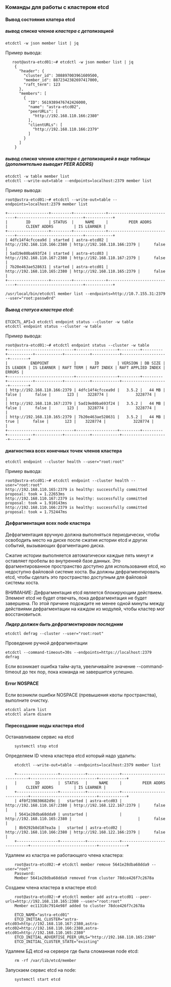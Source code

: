 ### Команды для работы с кластером etcd

#### Вывод состояния клатера etcd

##### вывод списка членов кластера с детализацией 

    etcdctl -w json member list | jq   
    
 Пример вывода:
 
       root@astra-etcd01:~# etcdctl -w json member list | jq  
        {
          "header": {
            "cluster_id": 308897003961609500,
            "member_id": 8872342382697417000,
            "raft_term": 123
          },
          "members": [
            {
              "ID": 5619389476742426000,
              "name": "astra-etcd02",
              "peerURLs": [
                "http://192.168.110.166:2380"
              ],
              "clientURLs": [
                "http://192.168.110.166:2379"
              ]
            }
          ]
        }


##### вывод списка членов кластера с детализацией в виде таблицы (дополнительно выводит  PEER ADDRS)

    etcdctl -w table member list                               
    etcdctl --write-out=table --endpoints=localhost:2379 member list  

Пример вывода:

    root@astra-etcd01:~# etcdctl --write-out=table --endpoints=localhost:2379 member list
    
    +------------------+---------+--------------+-----------------------------+-----------------------------+------------+
    |        ID        | STATUS  |     NAME     |         PEER ADDRS          |        CLIENT ADDRS         | IS LEARNER |
    +------------------+---------+--------------+-----------------------------+-----------------------------+------------+
    | 4dfc14f4cfccea9d | started | astra-etcd02 | http://192.168.110.166:2380 | http://192.168.110.166:2379 |      false |
    | 5ad19e80ba693f24 | started | astra-etcd03 | http://192.168.110.167:2380 | http://192.168.110.167:2379 |      false |
    | 7b20e463ae528631 | started | astra-etcd01 | http://192.168.110.165:2380 | http://192.168.110.165:2379 |      false |
    +------------------+---------+--------------+-----------------------------+-----------------------------+------------+
    
    /usr/local/bin/etcdctl member list --endpoints=http://10.7.155.31:2379 --user="root:passw0rd"
    
##### Вывод статуса кластера etcd:    

    ETCDCTL_API=3 etcdctl endpoint status --cluster -w table
    etcdctl endpoint status --cluster -w table
    
Пример вывода:

    root@astra-etcd01:~# etcdctl endpoint status --cluster -w table
    +-----------------------------+------------------+---------+---------+-----------+------------+-----------+------------+--------------------+--------+
    |          ENDPOINT           |        ID        | VERSION | DB SIZE | IS LEADER | IS LEARNER | RAFT TERM | RAFT INDEX | RAFT APPLIED INDEX | ERRORS |
    +-----------------------------+------------------+---------+---------+-----------+------------+-----------+------------+--------------------+--------+
    | http://192.168.110.166:2379 | 4dfc14f4cfccea9d |   3.5.2 |   44 MB |     false |      false |       123 |    3228774 |            3228774 |        |
    | http://192.168.110.167:2379 | 5ad19e80ba693f24 |   3.5.2 |   44 MB |     false |      false |       123 |    3228774 |            3228774 |        |
    | http://192.168.110.165:2379 | 7b20e463ae528631 |   3.5.2 |   44 MB |      true |      false |       123 |    3228774 |            3228774 |        |
    +-----------------------------+------------------+---------+---------+-----------+------------+-----------+------------+--------------------+--------+

#### диагностика всех конечных точек членов кластера 

    etcdctl endpoint --cluster health --user="root:root"       
    
Пример вывода:    

    root@astra-etcd01:~# etcdctl endpoint --cluster health --user="root:root"
    http://192.168.110.165:2379 is healthy: successfully committed proposal: took = 1.22653ms
    http://192.168.110.167:2379 is healthy: successfully committed proposal: took = 1.910143ms
    http://192.168.110.166:2379 is healthy: successfully committed proposal: took = 1.752447ms

####  Дефрагментация всех node кластера

Дефрагментация вручную должна выполняться периодически, чтобы освободить место на диске после сжатия истории etcd и других событий, вызывающих фрагментацию диска.

Сжатие истории выполняется автоматически каждые пять минут и оставляет пробелы во внутренней базе данных. Это фрагментированное пространство доступно для использования etcd, но недоступно файловой системе хоста. Вы должны дефрагментировать etcd, чтобы сделать это пространство доступным для файловой системы хоста.

ВНИМАНИЕ:
Дефрагментация etcd является блокирующим действием. Элемент etcd не будет отвечать, пока дефрагментация не будет завершена. По этой причине подождите не менее одной минуты между действиями дефрагментации на каждом из модулей, чтобы кластер мог восстановиться.

***Лидер должен быть дефрагментирован последним***

    etcdctl defrag --cluster --user="root:root"     

Проведение ручной дефрагментации

    etcdctl --command-timeout=30s --endpoints=https://localhost:2379 defrag
    
Если возникает ошибка тайм-аута, увеличивайте значение --command-timeout до тех пор, пока команда не завершится успешно.

#### Error NOSPACE

Если возникли ошибки NOSPACE (превышения квоты пространства), выполните очистку.

    etcdctl alarm list
    etcdctl alarm disarm

#### Пересоздание ноды кластера etcd

Останавливаем сервис на etcd 

        systemctl stop etcd

Определяем ID члена кластера etcd который надо удалить:

        etcdctl --write-out=table --endpoints=localhost:2379 member list       
        
        +------------------+-----------+--------------+-----------------------------+-----------------------------+------------+
        |        ID        |  STATUS   |     NAME     |         PEER ADDRS          |        CLIENT ADDRS         | IS LEARNER |
        +------------------+-----------+--------------+-----------------------------+-----------------------------+------------+
        | 4f0f239830682d9c |   started | astra-etcd03 | http://192.168.110.167:2380 | http://192.168.122.167:2379 |      false |
        | 5641e28dba68dda9 | unstarted |              | http://192.168.110.165:2380 |                             |      false |
        | 8b9292b8d107ea3a |   started | astra-etcd02 | http://192.168.110.166:2380 | http://192.168.122.166:2379 |      false |
        +------------------+-----------+--------------+-----------------------------+-----------------------------+------------+
        
Удаляем из кластра не работающего члена кластера:

        root@astra-etcd02:~# etcdctl member remove 5641e28dba68dda9 --user="root"
        Password: 
        Member 5641e28dba68dda9 removed from cluster 78dce426f7c2678a
        
Создаем члена кластера в кластере etcd:

        root@astra-etcd02:~# etcdctl member add astra-etcd01 --peer-urls=http://192.168.110.165:2380 --user="root:root"
        Member ec11318c7914e98f added to cluster 78dce426f7c2678a

        ETCD_NAME="astra-etcd01"
        ETCD_INITIAL_CLUSTER="astra-etcd03=http://192.168.110.167:2380,astra-etcd02=http://192.168.110.166:2380,astra-etcd01=http://192.168.110.165:2380"
        ETCD_INITIAL_ADVERTISE_PEER_URLS="http://192.168.110.165:2380"
        ETCD_INITIAL_CLUSTER_STATE="existing"

Удаляем БД etcd на сервере где была сломанная node etcd:

        rm -rf /var/lib/etcd/member
        
Запускаем сервис etcd на node:

        systemctl start etcd
